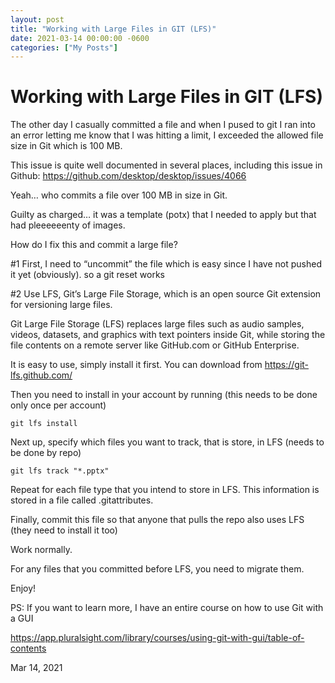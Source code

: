 ```yaml
---
layout: post
title: "Working with Large Files in GIT (LFS)"
date: 2021-03-14 00:00:00 -0600
categories: ["My Posts"] 
---
```


# Working with Large Files in GIT (LFS)

The other day I casually committed a file and when I pused to git I ran into an error letting me know that I was hitting a limit, I exceeded the allowed file size in Git which is 100 MB.

This issue is quite well documented in several places, including this issue in Github: https://github.com/desktop/desktop/issues/4066

Yeah… who commits a file over 100 MB in size in Git.

Guilty as charged… it was a template (potx) that I needed to apply but that had pleeeeeenty of images.

How do I fix this and commit a large file?

#1 First, I need to “uncommit” the file which is easy since I have not pushed it yet (obviously). so a git reset works

#2 Use LFS, Git’s Large File Storage, which is an open source Git extension for versioning large files.

Git Large File Storage (LFS) replaces large files such as audio samples, videos, datasets, and graphics with text pointers inside Git, while storing the file contents on a remote server like GitHub.com or GitHub Enterprise.

It is easy to use, simply install it first. You can download from https://git-lfs.github.com/

Then you need to install in your account by running (this needs to be done only once per account)

```
git lfs install
```

Next up, specify which files you want to track, that is store, in LFS (needs to be done by repo)

```
git lfs track "*.pptx"
```

Repeat for each file type that you intend to store in LFS. This information is stored in a file called .gitattributes.

Finally, commit this file so that anyone that pulls the repo also uses LFS (they need to install it too)

Work normally.

For any files that you committed before LFS, you need to migrate them.

Enjoy!

PS: If you want to learn more, I have an entire course on how to use Git with a GUI

https://app.pluralsight.com/library/courses/using-git-with-gui/table-of-contents





Mar 14, 2021